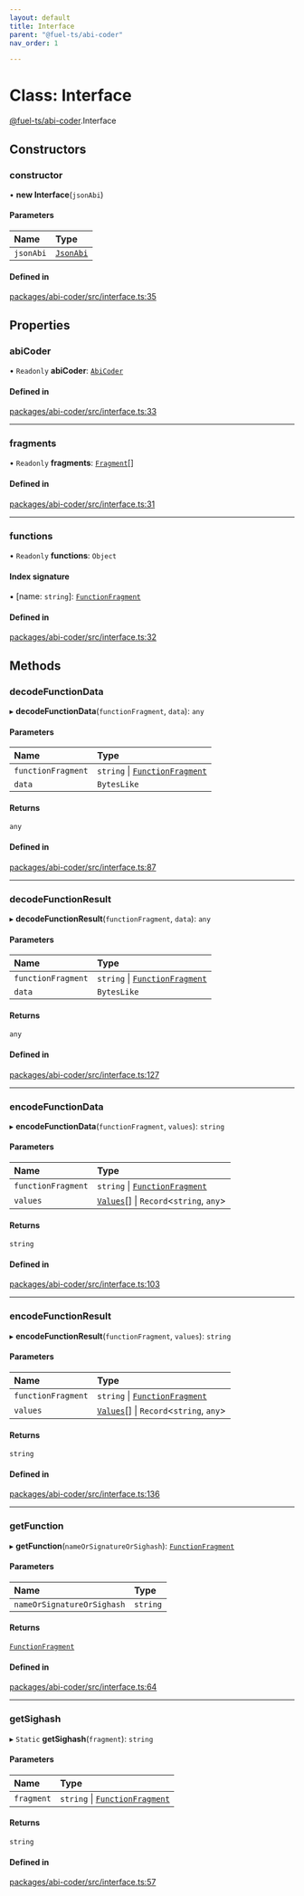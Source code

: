 ```yaml
---
layout: default
title: Interface
parent: "@fuel-ts/abi-coder"
nav_order: 1

---
```


# Class: Interface

[@fuel-ts/abi-coder](../index.md).Interface

## Constructors

### constructor

• **new Interface**(`jsonAbi`)

#### Parameters

| Name | Type |
| :------ | :------ |
| `jsonAbi` | [`JsonAbi`](../index.md#jsonabi) |

#### Defined in

[packages/abi-coder/src/interface.ts:35](https://github.com/FuelLabs/fuels-ts/blob/master/packages/abi-coder/src/interface.ts#L35)

## Properties

### abiCoder

• `Readonly` **abiCoder**: [`AbiCoder`](AbiCoder.md)

#### Defined in

[packages/abi-coder/src/interface.ts:33](https://github.com/FuelLabs/fuels-ts/blob/master/packages/abi-coder/src/interface.ts#L33)

___

### fragments

• `Readonly` **fragments**: [`Fragment`](Fragment.md)[]

#### Defined in

[packages/abi-coder/src/interface.ts:31](https://github.com/FuelLabs/fuels-ts/blob/master/packages/abi-coder/src/interface.ts#L31)

___

### functions

• `Readonly` **functions**: `Object`

#### Index signature

▪ [name: `string`]: [`FunctionFragment`](FunctionFragment.md)

#### Defined in

[packages/abi-coder/src/interface.ts:32](https://github.com/FuelLabs/fuels-ts/blob/master/packages/abi-coder/src/interface.ts#L32)

## Methods

### decodeFunctionData

▸ **decodeFunctionData**(`functionFragment`, `data`): `any`

#### Parameters

| Name | Type |
| :------ | :------ |
| `functionFragment` | `string` \| [`FunctionFragment`](FunctionFragment.md) |
| `data` | `BytesLike` |

#### Returns

`any`

#### Defined in

[packages/abi-coder/src/interface.ts:87](https://github.com/FuelLabs/fuels-ts/blob/master/packages/abi-coder/src/interface.ts#L87)

___

### decodeFunctionResult

▸ **decodeFunctionResult**(`functionFragment`, `data`): `any`

#### Parameters

| Name | Type |
| :------ | :------ |
| `functionFragment` | `string` \| [`FunctionFragment`](FunctionFragment.md) |
| `data` | `BytesLike` |

#### Returns

`any`

#### Defined in

[packages/abi-coder/src/interface.ts:127](https://github.com/FuelLabs/fuels-ts/blob/master/packages/abi-coder/src/interface.ts#L127)

___

### encodeFunctionData

▸ **encodeFunctionData**(`functionFragment`, `values`): `string`

#### Parameters

| Name | Type |
| :------ | :------ |
| `functionFragment` | `string` \| [`FunctionFragment`](FunctionFragment.md) |
| `values` | [`Values`](../index.md#values)[] \| `Record`<`string`, `any`\> |

#### Returns

`string`

#### Defined in

[packages/abi-coder/src/interface.ts:103](https://github.com/FuelLabs/fuels-ts/blob/master/packages/abi-coder/src/interface.ts#L103)

___

### encodeFunctionResult

▸ **encodeFunctionResult**(`functionFragment`, `values`): `string`

#### Parameters

| Name | Type |
| :------ | :------ |
| `functionFragment` | `string` \| [`FunctionFragment`](FunctionFragment.md) |
| `values` | [`Values`](../index.md#values)[] \| `Record`<`string`, `any`\> |

#### Returns

`string`

#### Defined in

[packages/abi-coder/src/interface.ts:136](https://github.com/FuelLabs/fuels-ts/blob/master/packages/abi-coder/src/interface.ts#L136)

___

### getFunction

▸ **getFunction**(`nameOrSignatureOrSighash`): [`FunctionFragment`](FunctionFragment.md)

#### Parameters

| Name | Type |
| :------ | :------ |
| `nameOrSignatureOrSighash` | `string` |

#### Returns

[`FunctionFragment`](FunctionFragment.md)

#### Defined in

[packages/abi-coder/src/interface.ts:64](https://github.com/FuelLabs/fuels-ts/blob/master/packages/abi-coder/src/interface.ts#L64)

___

### getSighash

▸ `Static` **getSighash**(`fragment`): `string`

#### Parameters

| Name | Type |
| :------ | :------ |
| `fragment` | `string` \| [`FunctionFragment`](FunctionFragment.md) |

#### Returns

`string`

#### Defined in

[packages/abi-coder/src/interface.ts:57](https://github.com/FuelLabs/fuels-ts/blob/master/packages/abi-coder/src/interface.ts#L57)
